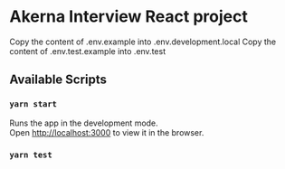 # Akerna Interview React project

Copy the content of .env.example into .env.development.local
Copy the content of .env.test.example into .env.test

## Available Scripts

### `yarn start`
Runs the app in the development mode.\
Open [http://localhost:3000](http://localhost:3000) to view it in the browser.

### `yarn test`


